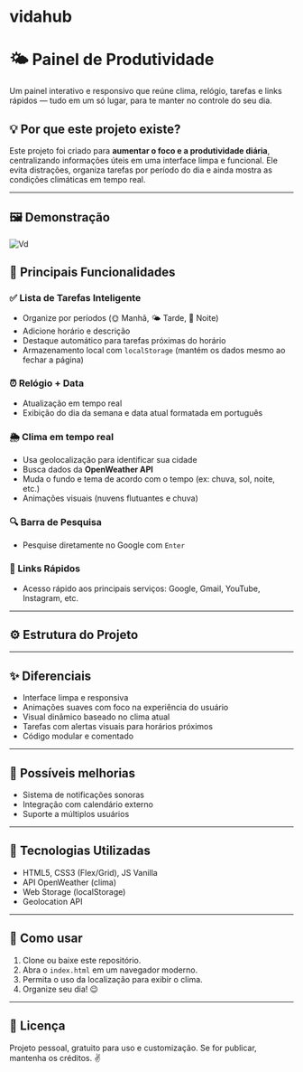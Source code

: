 # vidahub

# 🌤️ Painel de Produtividade

Um painel interativo e responsivo que reúne clima, relógio, tarefas e links rápidos — tudo em um só lugar, para te manter no controle do seu dia.

## 💡 Por que este projeto existe?

Este projeto foi criado para **aumentar o foco e a produtividade diária**, centralizando informações úteis em uma interface limpa e funcional. Ele evita distrações, organiza tarefas por período do dia e ainda mostra as condições climáticas em tempo real.

---
## 🖼️ Demonstração

![Vd](https://github.com/user-attachments/assets/5d4d31dc-c289-40c0-932e-6b7bd4d4688d)

## 🧩 Principais Funcionalidades

### ✅ Lista de Tarefas Inteligente
- Organize por períodos (🌞 Manhã, 🌤️ Tarde, 🌙 Noite)
- Adicione horário e descrição
- Destaque automático para tarefas próximas do horário
- Armazenamento local com `localStorage` (mantém os dados mesmo ao fechar a página)

### ⏰ Relógio + Data
- Atualização em tempo real
- Exibição do dia da semana e data atual formatada em português

### 🌦️ Clima em tempo real
- Usa geolocalização para identificar sua cidade
- Busca dados da **OpenWeather API**
- Muda o fundo e tema de acordo com o tempo (ex: chuva, sol, noite, etc.)
- Animações visuais (nuvens flutuantes e chuva)

### 🔍 Barra de Pesquisa
- Pesquise diretamente no Google com `Enter`

### 🚀 Links Rápidos
- Acesso rápido aos principais serviços: Google, Gmail, YouTube, Instagram, etc.

---

## ⚙️ Estrutura do Projeto


---

## ✨ Diferenciais

- Interface limpa e responsiva
- Animações suaves com foco na experiência do usuário
- Visual dinâmico baseado no clima atual
- Tarefas com alertas visuais para horários próximos
- Código modular e comentado

---

## 🚧 Possíveis melhorias

- Sistema de notificações sonoras
- Integração com calendário externo
- Suporte a múltiplos usuários

---

## 🧠 Tecnologias Utilizadas

- HTML5, CSS3 (Flex/Grid), JS Vanilla
- API OpenWeather (clima)
- Web Storage (localStorage)
- Geolocation API

---

## 📌 Como usar

1. Clone ou baixe este repositório.
2. Abra o `index.html` em um navegador moderno.
3. Permita o uso da localização para exibir o clima.
4. Organize seu dia! 😉

---

## 📝 Licença

Projeto pessoal, gratuito para uso e customização. Se for publicar, mantenha os créditos. ✌️
